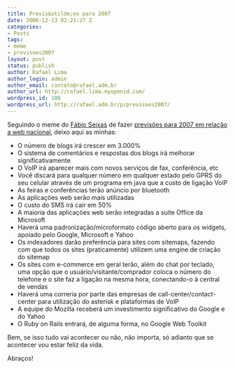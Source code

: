 ```yaml
---
title: Previs&otilde;es para 2007
date: 2006-12-13 02:21:27 Z
categories:
- Posts
tags:
- meme
- previsoes2007
layout: post
status: publish
author: Rafael Lima
author_login: admin
author_email: contato@rafael.adm.br
author_url: http://rafael.lima.myopenid.com/
wordpress_id: 108
wordpress_url: http://rafael.adm.br/p/previsoes2007/
---
```


Seguindo o meme do <a href="http://blog.fabioseixas.com.br/">F&aacute;bio Seixas</a> de fazer <a href="http://blog.fabioseixas.com.br/archives/2006/12/2007.html">previs&otilde;es para 2007 em rela&ccedil;&atilde;o a web nacional</a>, deixo aqui as minhas:
<ul>
	<li>O n&uacute;mero de blogs ir&aacute; crescer em 3.000%</li>
	<li>O sistema de coment&aacute;rios e respostas dos blogs ir&aacute; melhorar significativamente</li>
	<li>O VoIP ir&aacute; aparecer mais com novos servi&ccedil;os de fax, confer&ecirc;ncia, etc</li>
	<li>Voc&ecirc; discar&aacute; para qualquer n&uacute;mero em qualquer estado pelo GPRS do seu celular atrav&eacute;s de um programa em java que a custo de liga&ccedil;&atilde;o VoIP</li>
	<li>As feiras e confer&ecirc;ncias ter&atilde;o an&uacute;ncio por bluetooth</li>
	<li>As aplica&ccedil;&otilde;es web ser&atilde;o mais utilizadas</li>
	<li>O custo do SMS ir&aacute; cair em 50%</li>
	<li>A maioria das aplica&ccedil;&otilde;es web ser&atilde;o integradas a su&iacute;te Office da Microsoft</li>
	<li>Haver&aacute; uma padroniza&ccedil;&atilde;o/microformato c&oacute;digo aberto para os widgets, apoiado pelo Google, Microsoft e Yahoo</li>
	<li>Os indexadores dar&atilde;o prefer&ecirc;ncia para sites com sitemaps, fazendo com que todos os sites (praticamente) utilizem uma engine de cria&ccedil;&atilde;o do sitemap</li>
	<li>Os sites com e-commerce em geral ter&atilde;o, al&eacute;m do chat por teclado, uma op&ccedil;&atilde;o que o usu&aacute;rio/visitante/comprador coloca o n&uacute;mero do telefone e o site faz a liga&ccedil;&atilde;o na mesma hora, conectando-o &agrave; central de vendas</li>
	<li>Haver&aacute; uma correria por parte das empresas de call-center/contact-center para utiliza&ccedil;&atilde;o do asterisk e plataformas de VoIP</li>
	<li>A equipe do Mozilla receber&aacute; um investimento significativo do Google e do Yahoo</li>
	<li>O Ruby on Rails entrar&aacute;, de alguma forma, no Google Web Toolkit</li>
</ul>

Bem, se isso tudo vai acontecer ou n&atilde;o, n&atilde;o importa, s&oacute; adianto que se acontecer vou estar feliz da vida.

Abra&ccedil;os!
